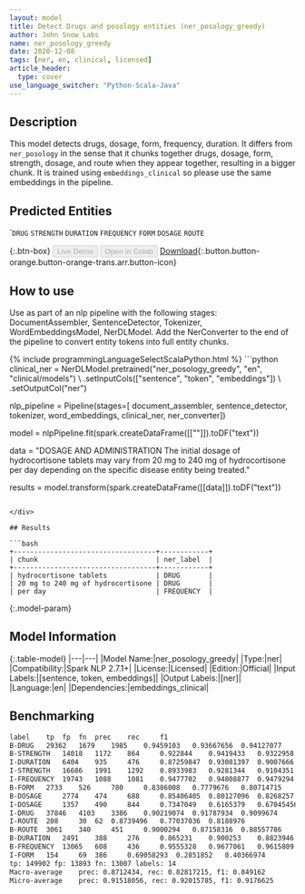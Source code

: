 ```yaml
---
layout: model
title: Detect Drugs and posology entities (ner_posology_greedy)
author: John Snow Labs
name: ner_posology_greedy
date: 2020-12-08
tags: [ner, en, clinical, licensed]
article_header:
  type: cover
use_language_switcher: "Python-Scala-Java"
---
```


## Description

This model detects drugs, dosage, form, frequency, duration. It differs from `ner_posology` in the sense that it chunks together drugs, dosage, form, strength, dosage, and route when they appear together, resulting in a bigger chunk. It is trained using `embeddings_clinical` so please use the same embeddings in the pipeline.

## Predicted Entities

\``DRUG` `STRENGTH` `DURATION` `FREQUENCY` `FORM` `DOSAGE` `ROUTE`

{:.btn-box}
<button class="button button-orange" disabled>Live Demo</button>
<button class="button button-orange" disabled>Open in Colab</button>
[Download](https://s3.amazonaws.com/auxdata.johnsnowlabs.com/clinical/models/ner_posology_greedy_en_2.7.1_2.4_1607413367244.zip){:.button.button-orange.button-orange-trans.arr.button-icon}

## How to use

Use as part of an nlp pipeline with the following stages: DocumentAssembler, SentenceDetector, Tokenizer, WordEmbeddingsModel, NerDLModel. Add the NerConverter to the end of the pipeline to convert entity tokens into full entity chunks.

<div class="tabs-box" markdown="1">
{% include programmingLanguageSelectScalaPython.html %}
```python
clinical_ner = NerDLModel.pretrained("ner_posology_greedy", "en", "clinical/models") \
  .setInputCols(["sentence", "token", "embeddings"]) \
  .setOutputCol("ner")

nlp_pipeline = Pipeline(stages=[
    document_assembler, 
    sentence_detector,
    tokenizer,
    word_embeddings,
    clinical_ner,
    ner_converter])

model = nlpPipeline.fit(spark.createDataFrame([[""]]).toDF("text"))

data = "DOSAGE AND ADMINISTRATION The initial dosage of hydrocortisone tablets may vary from 20 mg to 240 mg of hydrocortisone per day depending on the specific disease entity being treated."

results = model.transform(spark.createDataFrame([[data]]).toDF("text"))
```

</div>

## Results

```bash
+-----------------------------------+------------+
| chunk                             | ner_label  |
+-----------------------------------+------------+
| hydrocortisone tablets            | DRUG       |
| 20 mg to 240 mg of hydrocortisone | DRUG       |
| per day                           | FREQUENCY  |

```

{:.model-param}
## Model Information

{:.table-model}
|---|---|
|Model Name:|ner_posology_greedy|
|Type:|ner|
|Compatibility:|Spark NLP 2.7.1+|
|License:|Licensed|
|Edition:|Official|
|Input Labels:|[sentence, token, embeddings]|
|Output Labels:|[ner]|
|Language:|en|
|Dependencies:|embeddings_clinical|

## Benchmarking

```bash
label	 tp	 fp	 fn	 prec	 rec	 f1
B-DRUG	 29362	 1679	 1985	 0.9459103	 0.93667656	 0.94127077
B-STRENGTH	 14018	 1172	 864	 0.922844	 0.9419433	 0.9322958
I-DURATION	 6404	 935	 476	 0.87259847	 0.93081397	 0.9007666
I-STRENGTH	 16686	 1991	 1292	 0.8933983	 0.9281344	 0.9104351
I-FREQUENCY	 19743	 1088	 1081	 0.9477702	 0.94808877	 0.9479294
B-FORM	 2733	 526	 780	 0.8386008	 0.7779676	 0.80714715
B-DOSAGE	 2774	 474	 688	 0.85406405	 0.80127096	 0.8268257
I-DOSAGE	 1357	 490	 844	 0.7347049	 0.6165379	 0.67045456
I-DRUG	 37846	 4103	 3386	 0.90219074	 0.91787934	 0.9099674
I-ROUTE	 208	 30	 62	 0.8739496	 0.77037036	 0.8188976
B-ROUTE	 3061	 340	 451	 0.9000294	 0.87158316	 0.88557786
B-DURATION	 2491	 388	 276	 0.865231	 0.900253	 0.8823946
B-FREQUENCY	 13065	 608	 436	 0.9555328	 0.9677061	 0.9615809
I-FORM	 154	 69	 386	 0.69058293	 0.2851852	 0.40366974
tp: 149902 fp: 13893 fn: 13007 labels: 14
Macro-average	 prec: 0.8712434, rec: 0.82817215, f1: 0.849162
Micro-average	 prec: 0.91518056, rec: 0.92015785, f1: 0.9176625
```